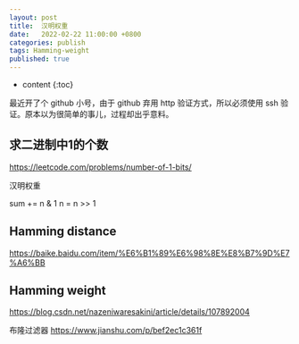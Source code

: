 ```yaml
---
layout: post
title:  汉明权重
date:   2022-02-22 11:00:00 +0800
categories: publish
tags: Hamming-weight
published: true
---
```


* content
{:toc}

最近开了个 github 小号，由于 github 弃用 http 验证方式，所以必须使用 ssh 验证。原本以为很简单的事儿，过程却出乎意料。

## 求二进制中1的个数

https://leetcode.com/problems/number-of-1-bits/


汉明权重


sum += n & 1 
        n = n >> 1

## Hamming distance

https://baike.baidu.com/item/%E6%B1%89%E6%98%8E%E8%B7%9D%E7%A6%BB

## Hamming weight

https://blog.csdn.net/nazeniwaresakini/article/details/107892004

布隆过滤器
https://www.jianshu.com/p/bef2ec1c361f

